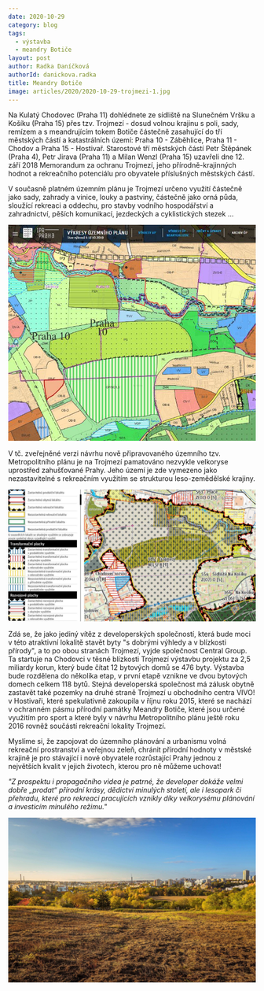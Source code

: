```yaml
---
date: 2020-10-29
category: blog
tags: 
  - výstavba
  - meandry Botiče
layout: post
author: Radka Daníčková
authorId: danickova.radka
title: Meandry Botiče
image: articles/2020/2020-10-29-trojmezi-1.jpg
---
```


Na Kulatý Chodovec (Praha 11) dohlédnete ze sídliště na Slunečném Vršku a Košíku (Praha 15) přes tzv. Trojmezí - dosud volnou krajinu s poli, sady, remízem a s meandrujícím tokem Botiče částečně zasahující do tří městských částí a katastrálních území: Praha 10 - Záběhlice, Praha 11 - Chodov a Praha 15 - Hostivař.
Starostové tří městských částí Petr Štěpánek (Praha 4), Petr Jirava (Praha 11) a Milan Wenzl (Praha 15) uzavřeli dne 12. září 2018 Memorandum za ochranu Trojmezí, jeho přírodně-krajinných hodnot a rekreačního potenciálu pro obyvatele příslušných městských částí.

V současně platném územním plánu je Trojmezí určeno využití částečně jako sady, zahrady a vinice, louky a pastviny, částečně jako orná půda, sloužící rekreaci a oddechu, pro stavby vodního hospodářství a zahradnictví, pěších komunikací, jezdeckých a cyklistických stezek ... 

![Meandry Botiče](/assets/img/articles/2020/2020-10-29-trojmezi-4.jpg)

V tč. zveřejněné verzi návrhu nově připravovaného územního tzv. Metropolitního plánu je na Trojmezí pamatováno nezvykle velkoryse uprostřed zahušťované Prahy. Jeho území je zde vymezeno jako nezastavitelné s rekreačním využitím se strukturou leso-zemědělské krajiny. 

![Meandry Botiče](/assets/img/articles/2020/2020-10-29-trojmezi-3.jpg)

Zdá se, že jako jediný vítěz z developerských společností, která bude moci v této atraktivní lokalitě stavět byty "s dobrými výhledy a v blízkosti přírody", a to po obou stranách Trojmezí, vyjde společnost Central Group. Ta startuje na Chodovci v těsné blízkosti Trojmezí výstavbu projektu za 2,5 miliardy korun, který bude čítat 12 bytových domů se 476 byty. Výstavba bude rozdělena do několika etap, v první etapě vznikne ve dvou bytových domech celkem 118 bytů.
Stejná developerská společnost má zálusk obytně zastavět také pozemky na druhé straně Trojmezí u obchodního centra VIVO! v Hostivaři, které spekulativně zakoupila v říjnu roku 2015, které se nachází v ochranném pásmu přírodní památky Meandry Botiče, které jsou určené využitím pro sport a které byly v návrhu Metropolitního plánu ještě roku 2016 rovněž součástí rekreační lokality Trojmezí.

Myslíme si, že zapojovat do územního plánování a urbanismu volná rekreační prostranství a veřejnou zeleň, chránit přírodní hodnoty v městské krajině je pro stávající i nové obyvatele rozrůstající Prahy jednou z největších kvalit v jejich životech, kterou pro ně můžeme uchovat!

*"Z prospektu i propagačního videa je patrné, že developer dokáže velmi dobře „prodat“ přírodní krásy, dědictví minulých století, ale i lesopark či přehradu, které pro rekreaci pracujících vznikly díky velkorysému plánování a investicím minulého režimu."*

![Meandry Botiče](/assets/img/articles/2020/2020-10-29-trojmezi-2.jpg)

